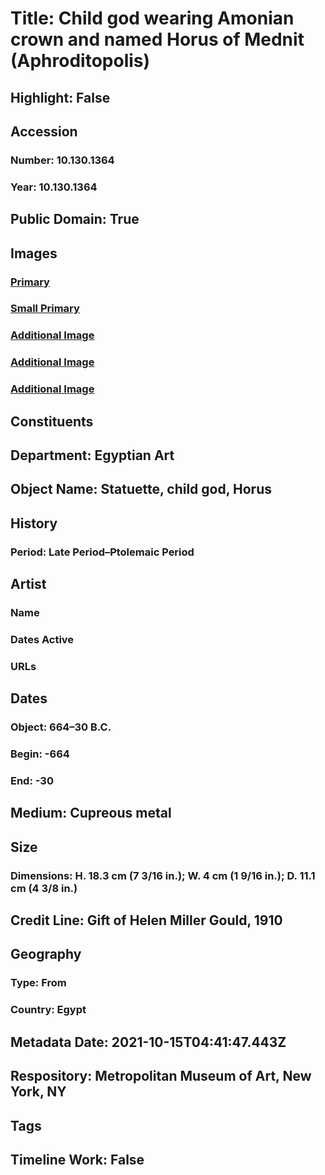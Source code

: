 # Title: Child god wearing Amonian crown and named Horus of Mednit (Aphroditopolis)
## Highlight: False
## Accession
### Number: 10.130.1364
### Year: 10.130.1364
## Public Domain: True
## Images
### [Primary](https://images.metmuseum.org/CRDImages/eg/original/10.130.1364_001.jpg)
### [Small Primary](https://images.metmuseum.org/CRDImages/eg/web-large/10.130.1364_001.jpg)
### [Additional Image](https://images.metmuseum.org/CRDImages/eg/original/10.130.1364_002.jpg)
### [Additional Image](https://images.metmuseum.org/CRDImages/eg/original/10.130.1364_003.jpg)
### [Additional Image](https://images.metmuseum.org/CRDImages/eg/original/10.130.1364_004.jpg)
## Constituents
## Department: Egyptian Art
## Object Name: Statuette, child god, Horus
## History
### Period: Late Period–Ptolemaic Period
## Artist
### Name
### Dates Active
### URLs
## Dates
### Object: 664–30 B.C.
### Begin: -664
### End: -30
## Medium: Cupreous metal
## Size
### Dimensions: H. 18.3 cm (7 3/16 in.); W. 4 cm (1 9/16 in.); D. 11.1 cm (4 3/8 in.)
## Credit Line: Gift of Helen Miller Gould, 1910
## Geography
### Type: From
### Country: Egypt
## Metadata Date: 2021-10-15T04:41:47.443Z
## Respository: Metropolitan Museum of Art, New York, NY
## Tags
## Timeline Work: False